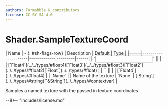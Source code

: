 ```yaml
---
authors: Formabble & contributors
license: CC-BY-SA-4.0
---
```



# Shader.SampleTextureCoord

<div class="sh-parameters" markdown="1">
| Name | - {: #sh-flags-row} | Description | Default | Type |
|------|---------------------|-------------|---------|------|
| `<input>` || | | [`Float4`](../../types/#float4)[`Float3`](../../types/#float3)[`Float2`](../../types/#float2)[`Float`](../../types/#float) |
| `<output>` || | | [`Float4`](../../types/#float4) |
| `Name` |  | Name of the texture | `None` | [`String`](../../types/#string)[`&String`](../../types/#contextvar) |

</div>

Samples a named texture with the passed in texture coordinates

--8<-- "includes/license.md"

